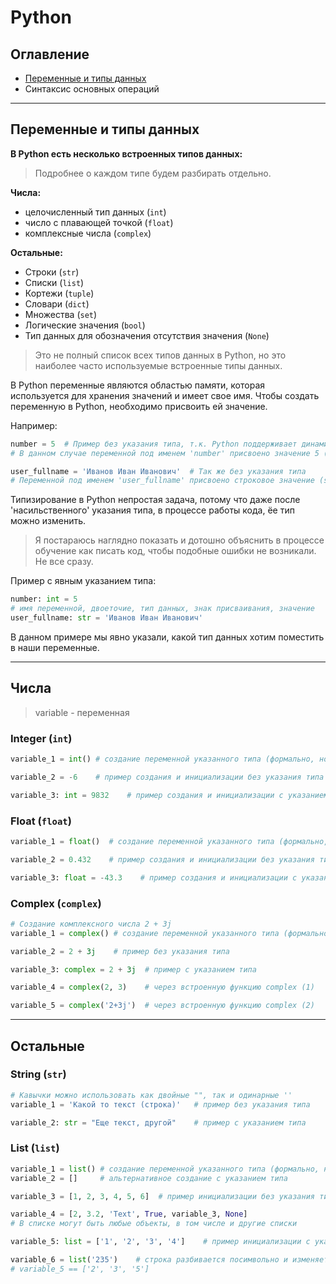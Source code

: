 # Python

## Оглавление

- [Переменные и типы данных](#Переменные-и-типы-данных)
- Синтаксис основных операций

___
## Переменные и типы данных

**В Python есть несколько встроенных типов данных:**
> Подробнее о каждом типе будем разбирать отдельно.

**Числа:**
- целочисленный тип данных (`int`)
- число с плавающей точкой (`float`)
- комплексные числа (`complex`)

**Остальные:**
- Строки (`str`)
- Списки (`list`)
- Кортежи (`tuple`)
- Словари (`dict`)
- Множества (`set`)
- Логические значения (`bool`)
- Тип данных для обозначения отсутствия значения (`None`)

> Это не полный список всех типов данных в Python, но это наиболее часто используемые встроенные типы данных.

В Python переменные являются областью памяти, которая используется для хранения значений и имеет свое имя. Чтобы создать переменную в Python, необходимо присвоить ей значение. 

Например:
```Python
number = 5  # Пример без указания типа, т.к. Python поддерживает динамическую типизацию
# В данном случае переменной под именем 'number' присвоено значение 5 (int)

user_fullname = 'Иванов Иван Иванович'  # Так же без указания типа
# Переменной под именем 'user_fullname' присвоено строковое значение (str)
```

Типизирование в Python непростая задача, потому что даже после 'насильственного' указания типа, в процессе работы кода, ёе тип можно изменить.

> Я постараюсь наглядно показать и дотошно объяснить в процессе обучение как писать код, чтобы подобные ошибки не возникали. Не все сразу.

Пример с явным указанием типа:

```Python
number: int = 5
# имя переменной, двоеточие, тип данных, знак присваивания, значение
user_fullname: str = 'Иванов Иван Иванович'
```
В данном примере мы явно указали, какой тип данных хотим поместить в наши переменные.

---
## Числа
> variable - переменная 
### Integer (`int`)

```Python
variable_1 = int() # создание переменной указанного типа (формально, но инициализация тоже есть)

variable_2 = -6    # пример создания и инициализации без указания типа

variable_3: int = 9832    # пример создания и инициализации с указанием типа
```
### Float (`float`)

```Python
variable_1 = float()  # создание переменной указанного типа (формально, но инициализация тоже есть)

variable_2 = 0.432    # пример создания и инициализации без указания типа

variable_3: float = -43.3    # пример создания и инициализации с указанием типа
```

### Complex (`complex`)
```Python
# Создание комплексного числа 2 + 3j
variable_1 = complex() # создание переменной указанного типа (формально, но инициализация тоже есть)

variable_2 = 2 + 3j    # пример без указания типа

variable_3: complex = 2 + 3j  # пример с указанием типа

variable_4 = complex(2, 3)    # через встроенную функцию complex (1)

variable_5 = complex('2+3j')  # через встроенную функцию complex (2)
```

---
## Остальные

### String (`str`)
```Python
# Кавычки можно использовать как двойные "", так и одинарные ''
variable_1 = 'Какой то текст (строка)'   # пример без указания типа

variable_2: str = "Еще текст, другой"    # пример с указанием типа
```

### List (`list`)
```Python
variable_1 = list() # создание переменной указанного типа (формально, но инициализация тоже есть)
variable_2 = []     # альтернативное создание с указанием типа

variable_3 = [1, 2, 3, 4, 5, 6]  # пример инициализации без указания типа

variable_4 = [2, 3.2, 'Text', True, variable_3, None]
# В списке могут быть любые объекты, в том числе и другие списки

variable_5: list = ['1', '2', '3', '4']    # пример инициализации с указанием типа

variable_6 = list('235')    # строка разбивается посимвольно и изменяется в список
# variable_5 == ['2', '3', '5']
```